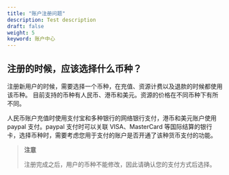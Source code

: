 ```yaml
---
title: "账户注册问题"
description: Test description
draft: false
weight: 5
keyword: 账户中心
---
```


## 注册的时候，应该选择什么币种？

注册新用户的时候，需要选择一个币种，在充值、资源计费以及退款的时候都使用该币种。 目前支持的币种有人民币、港币和美元。资源的价格在不同币种下有所不同。

人民币账户充值时使用支付宝和多种银行的网络银行支付，港币和美元账户使用 paypal 支付。paypal 支付时可以关联 VISA、MasterCard 等国际结算的银行卡，选择币种时，需要考虑您用于支付的账户是否开通了该种货币支付的功能。

> **注意**
>
> 注册完成之后，用户的币种不能修改，因此请确认您的支付方式后选择。

